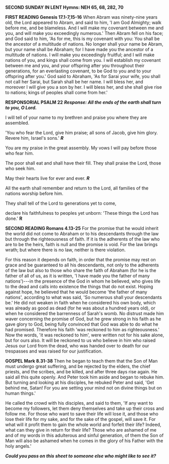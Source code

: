 **SECOND SUNDAY IN LENT Hymns: NEH 65, 68, 282, 70**

**FIRST READING Genesis 17.1-7,15-16** When Abram was ninety-nine years
old, the Lord appeared to Abram, and said to him, 'I am God Almighty;
walk before me, and be blameless. And I will make my covenant between me
and you, and will make you exceedingly numerous.' Then Abram fell on his
face; and God said to him, 'As for me, this is my covenant with you: You
shall be the ancestor of a multitude of nations. No longer shall your
name be Abram, but your name shall be Abraham; for I have made you the
ancestor of a multitude of nations. I will make you exceedingly
fruitful; and I will make nations of you, and kings shall come from you.
I will establish my covenant between me and you, and your offspring
after you throughout their generations, for an everlasting covenant, to
be God to you and to your offspring after you.\' God said to Abraham,
'As for Sarai your wife, you shall not call her Sarai, but Sarah shall
be her name. I will bless her, and moreover I will give you a son by
her. I will bless her, and she shall give rise to nations; kings of
peoples shall come from her.'

**RESPONSORIAL PSALM 22** ***Response: All the ends of the earth shall
turn to you, O Lord.***

I will tell of your name to my brethren and praise you where they are
assembled.

'You who fear the Lord, give him praise; all sons of Jacob, give him
glory. Revere him, Israel's sons.' ***R***

You are my praise in the great assembly. My vows I will pay before those
who fear him.

The poor shall eat and shall have their fill. They shall praise the
Lord, those who seek him.

May their hearts live for ever and ever. ***R***

All the earth shall remember and return to the Lord, all families of the
nations worship before him.

They shall tell of the Lord to generations yet to come,

declare his faithfulness to peoples yet unborn: 'These things the Lord
has done.' **R**

**SECOND READING Romans 4.13-25** For the promise that he would inherit
the world did not come to Abraham or to his descendants through the law
but through the righteousness of faith. If it is the adherents of the
law who are to be the heirs, faith is null and the promise is void. For
the law brings wrath; but where there is no law, neither is there
violation.

For this reason it depends on faith, in order that the promise may rest
on grace and be guaranteed to all his descendants, not only to the
adherents of the law but also to those who share the faith of Abraham
(for he is the father of all of us, as it is written, 'I have made you
the father of many nations')---in the presence of the God in whom he
believed, who gives life to the dead and calls into existence the things
that do not exist. Hoping against hope, he believed that he would become
'the father of many nations', according to what was said, 'So numerous
shall your descendants be.' He did not weaken in faith when he
considered his own body, which was already as good as dead (for he was
about a hundred years old), or when he considered the barrenness of
Sarah's womb. No distrust made him waver concerning the promise of God,
but he grew strong in his faith as he gave glory to God, being fully
convinced that God was able to do what he had promised. Therefore his
faith 'was reckoned to him as righteousness.' Now the words, 'it was
reckoned to him', were written not for his sake alone, but for ours
also. It will be reckoned to us who believe in him who raised Jesus our
Lord from the dead, who was handed over to death for our trespasses and
was raised for our justification.

**GOSPEL Mark 8.31-38** Then he began to teach them that the Son of Man
must undergo great suffering, and be rejected by the elders, the chief
priests, and the scribes, and be killed, and after three days rise
again. He said all this quite openly. And Peter took him aside and began
to rebuke him. But turning and looking at his disciples, he rebuked
Peter and said, 'Get behind me, Satan! For you are setting your mind not
on divine things but on human things.'

He called the crowd with his disciples, and said to them, 'If any want
to become my followers, let them deny themselves and take up their cross
and follow me. For those who want to save their life will lose it, and
those who lose their life for my sake, and for the sake of the gospel,
will save it. For what will it profit them to gain the whole world and
forfeit their life? Indeed, what can they give in return for their life?
Those who are ashamed of me and of my words in this adulterous and
sinful generation, of them the Son of Man will also be ashamed when he
comes in the glory of his Father with the holy angels.'

***Could you pass on this sheet to someone else who might like to see
it?***

